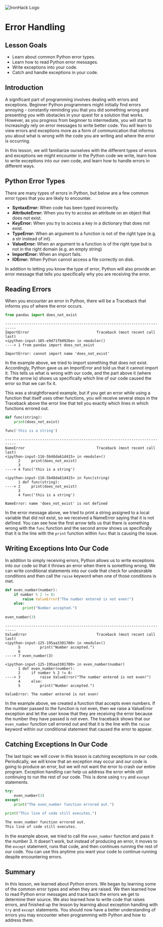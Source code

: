 ![IronHack Logo](https://s3-eu-west-1.amazonaws.com/ih-materials/uploads/upload_d5c5793015fec3be28a63c4fa3dd4d55.png)

# Error Handling

## Lesson Goals

* Learn about common Python error types.
* Learn how to read Python error messages.
* Write exceptions into your code.
* Catch and handle exceptions in your code.

## Introduction

A significant part of programming involves dealing with errors and exceptions. Beginner Python programmers might initially find errors annoying - constantly reminding you that you did something wrong and presenting you with obstacles in your quest for a solution that works. However, as you progress from beginner to intermediate, you will start to increasingly rely on error messages to write better code. You will learn to view errors and exceptions more as a form of communication that informs you about what is wrong with the code you are writing and where the error is occurring.

In this lesson, we will familiarize ourselves with the different types of errors and exceptions we might encounter in the Python code we write, learn how to write exceptions into our own code, and learn how to handle errors in different ways.

## Python Error Types

There are many types of errors in Python, but below are a few common error types that you are likely to encounter.

* **SyntaxError:** When code has been typed incorrectly.
* **AttributeError:** When you try to access an attribute on an object that does not exist.
* **KeyError:** When you try to access a key in a dictionary that does not exist.
* **TypeError:** When an argument to a function is not of the right type (e.g. a str instead of int).
* **ValueError:** When an argument to a function is of the right type but is not in the right domain (e.g. an empty string)
* **ImportError:** When an import fails.
* **IOError:** When Python cannot access a file correctly on disk.

In addition to letting you know the type of error, Python will also provide an error message that tells you specifically why you are receiving the error.

## Reading Errors

When you encounter an error in Python, there will be a Traceback that informs you of where the error occurs.

```python
from pandas import does_not_exist
```

```text
---------------------------------------------------------------------------
ImportError                               Traceback (most recent call last)
<ipython-input-105-e9d71fb092be> in <module>()
----> 1 from pandas import does_not_exist

ImportError: cannot import name 'does_not_exist'
```

In the example above, we tried to import something that does not exist. Accordingly, Python gave us an ImportError and told us that it cannot import it. This tells us what is wrong with our code, and the part above it (where the the arrow is) shows us specifically which line of our code caused the error so that we can fix it.

This was a straightforward example, but if you get an error while using a function that itself uses other functions, you will receive several steps in the Traceback above the error line that tell you exactly which lines in which functions errored out.

```python
def func(string):
    print(does_not_exist)

func('this is a string')
```

```text
---------------------------------------------------------------------------
NameError                                 Traceback (most recent call last)
<ipython-input-116-5b48da61d415> in <module>()
      2     print(does_not_exist)
      3 
----> 4 func('this is a string')

<ipython-input-116-5b48da61d415> in func(string)
      1 def func(string):
----> 2     print(does_not_exist)
      3 
      4 func('this is a string')

NameError: name 'does_not_exist' is not defined
```

In the error message above, we tried to print a string assigned to a local variable that did not exist, so we received a NameError saying that it is not defined. You can see how the first arrow tells us that there is something wrong with the `func` function and the second arrow shows us specifically that it is the line with the `print` function within `func` that is causing the issue.

## Writing Exceptions Into Our Code

In addition to simply receiving errors, Python allows us to write exceptions into our code so that it throws an error when there is something wrong. We can write conditional statements into our code that check for undesirable conditions and then call the `raise` keyword when one of those conditions is met.

```python
def even_number(number):
    if number % 2 != 0:
        raise ValueError("The number entered is not even!")
    else:
        print("Number accepted.")
        
even_number(3)
```

```text
---------------------------------------------------------------------------
ValueError                                Traceback (most recent call last)
<ipython-input-125-195aa3301700> in <module>()
      5         print("Number accepted.")
      6 
----> 7 even_number(3)

<ipython-input-125-195aa3301700> in even_number(number)
      1 def even_number(number):
      2     if number % 2 != 0:
----> 3         raise ValueError("The number entered is not even!")
      4     else:
      5         print("Number accepted.")

ValueError: The number entered is not even!
```

In the example above, we created a function that accepts even numbers. If the number passed to the function is not even, then we raise a ValueError exception and let the user know that they are receiving the error because the number they have passed is not even. The traceback shows that our `even_number` function call errored out and that it is the line with the `raise` keyword within our conditional statement that caused the error to appear.

## Catching Exceptions In Our Code

The last topic we will cover in this lesson is catching exceptions in our code. Periodically, we will know that an exception may occur and our code is going to produce an error, but we will not want the error to crash our entire program. Exception handling can help us address the error while still continuing to run the rest of our code. This is done using `try` and `except` statements.

```python
try:
    even_number(3)
except:
    print("The even_number function errored out.")

print("This line of code still executes.")

The even_number function errored out.
This line of code still executes.
```

In the example above, we tried to call the `even_number` function and pass it the number 3. It doesn't work, but instead of producing an error, it moves to the `except` statement, runs that code, and then continues running the rest of our code. You can use this anytime you want your code to continue running despite encountering errors.

## Summary

In this lesson, we learned about Python errors. We began by learning some of the common error types and when they are raised. We then learned how to read Python error messages and trace back the errors we get to determine their source. We also learned how to write code that raises errors, and finished up the lesson by learning about exception handling with `try` and `except` statements. You should now have a better understanding of errors you may encounter when programming with Python and how to address them.
